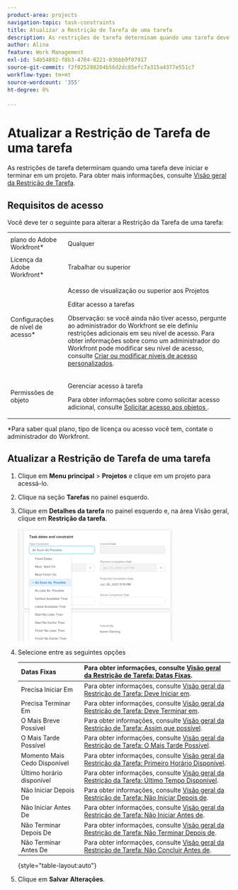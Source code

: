```yaml
---
product-area: projects
navigation-topic: task-constraints
title: Atualizar a Restrição de Tarefa de uma tarefa
description: As restrições de tarefa determinam quando uma tarefa deve iniciar e terminar em um projeto. Para obter mais informações, consulte Visão geral da Restrição de tarefa.
author: Alina
feature: Work Management
exl-id: 54b54892-f8b3-4704-8221-03bbb9f07917
source-git-commit: f2f825280204b56d2dc85efc7a315a4377e551c7
workflow-type: tm+mt
source-wordcount: '355'
ht-degree: 8%

---
```


# Atualizar a Restrição de Tarefa de uma tarefa

As restrições de tarefa determinam quando uma tarefa deve iniciar e terminar em um projeto. Para obter mais informações, consulte [Visão geral da Restrição de Tarefa](../../../manage-work/tasks/task-constraints/task-constraint-overview.md).

## Requisitos de acesso

Você deve ter o seguinte para alterar a Restrição da Tarefa de uma tarefa:

<table style="table-layout:auto"> 
 <col> 
 <col> 
 <tbody> 
  <tr> 
   <td role="rowheader">plano do Adobe Workfront*</td> 
   <td> <p>Qualquer </p> </td> 
  </tr> 
  <tr> 
   <td role="rowheader">Licença da Adobe Workfront*</td> 
   <td> <p>Trabalhar ou superior</p> </td> 
  </tr> 
  <tr> 
   <td role="rowheader">Configurações de nível de acesso*</td> 
   <td> <p>Acesso de visualização ou superior aos Projetos</p> <p>Editar acesso a tarefas</p> <p>Observação: se você ainda não tiver acesso, pergunte ao administrador do Workfront se ele definiu restrições adicionais em seu nível de acesso. Para obter informações sobre como um administrador do Workfront pode modificar seu nível de acesso, consulte <a href="../../../administration-and-setup/add-users/configure-and-grant-access/create-modify-access-levels.md" class="MCXref xref">Criar ou modificar níveis de acesso personalizados</a>.</p> </td> 
  </tr> 
  <tr> 
   <td role="rowheader">Permissões de objeto</td> 
   <td> <p>Gerenciar acesso à tarefa </p> <p>Para obter informações sobre como solicitar acesso adicional, consulte <a href="../../../workfront-basics/grant-and-request-access-to-objects/request-access.md" class="MCXref xref">Solicitar acesso aos objetos </a>.</p> </td> 
  </tr> 
 </tbody> 
</table>

&#42;Para saber qual plano, tipo de licença ou acesso você tem, contate o administrador do Workfront.

## Atualizar a Restrição de Tarefa de uma tarefa

1. Clique em **Menu principal** > **Projetos** e clique em um projeto para acessá-lo.
1. Clique na seção **Tarefas** no painel esquerdo.
1. Clique em **Detalhes da tarefa** no painel esquerdo e, na área Visão geral, clique em **Restrição da tarefa**.

   ![](assets/task-constraint-all-options-in-overview-350x254.png)

1. Selecione entre as seguintes opções

   | Datas Fixas | Para obter informações, consulte [Visão geral da Restrição de Tarefa: Datas Fixas](../../../manage-work/tasks/task-constraints/fixed-dates.md). |
   |---|---|
   | Precisa Iniciar Em | Para obter informações, consulte [Visão geral da Restrição de Tarefa: Deve Iniciar em](../../../manage-work/tasks/task-constraints/must-start-on.md). |
   | Precisa Terminar Em | Para obter informações, consulte [Visão geral da Restrição de Tarefa: Deve Terminar em](../../../manage-work/tasks/task-constraints/must-finish-on.md). |
   | O Mais Breve Possível | Para obter informações, consulte [Visão geral da Restrição de Tarefa: Assim que possível](../../../manage-work/tasks/task-constraints/as-soon-as-possible.md). |
   | O Mais Tarde Possível | Para obter informações, consulte [Visão geral da Restrição de Tarefa: O Mais Tarde Possível](../../../manage-work/tasks/task-constraints/as-late-as-possible.md). |
   | Momento Mais Cedo Disponível | Para obter informações, consulte [Visão geral da Restrição da Tarefa: Primeiro Horário Disponível](../../../manage-work/tasks/task-constraints/earliest-available-time.md). |
   | Último horário disponível | Para obter informações, consulte [Visão geral da Restrição da Tarefa: Último Tempo Disponível](../../../manage-work/tasks/task-constraints/latest-available-time.md). |
   | Não Iniciar Depois De | Para obter informações, consulte [Visão geral da Restrição de Tarefa: Não Iniciar Depois de](../../../manage-work/tasks/task-constraints/start-no-later-than.md). |
   | Não Iniciar Antes De | Para obter informações, consulte [Visão geral da Restrição de Tarefa: Não Iniciar Antes de](../../../manage-work/tasks/task-constraints/start-no-earlier-than.md). |
   | Não Terminar Depois De | Para obter informações, consulte [Visão geral da Restrição de Tarefa: Não Terminar Depois de](../../../manage-work/tasks/task-constraints/finish-no-later-than.md). |
   | Não Terminar Antes De | Para obter informações, consulte [Visão geral da Restrição de Tarefa: Não Concluir Antes de](../../../manage-work/tasks/task-constraints/finish-no-earlier-than.md). |

   {style="table-layout:auto"}

1. Clique em **Salvar** **Alterações**.

 
